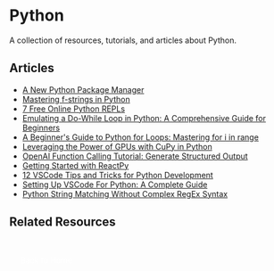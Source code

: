 # Python

A collection of resources, tutorials, and articles about Python.

## Articles

- [A New Python Package Manager](https://www.kdnuggets.com/new-python-package-manager) 
- [Mastering f-strings in Python](https://www.kdnuggets.com/mastering-f-strings-in-python)
- [7 Free Online Python REPLs](https://www.kdnuggets.com/7-free-online-python-repls) 
- [Emulating a Do-While Loop in Python: A Comprehensive Guide for Beginners](https://www.datacamp.com/tutorial/do-while-loop-python)
- [A Beginner's Guide to Python for Loops: Mastering for i in range](https://www.datacamp.com/tutorial/python-for-i-in-range) 
- [Leveraging the Power of GPUs with CuPy in Python](https://www.kdnuggets.com/leveraging-the-power-of-gpus-with-cupy-in-python)
- [OpenAI Function Calling Tutorial: Generate Structured Output](https://www.datacamp.com/tutorial/open-ai-function-calling-tutorial) 
- [Getting Started with ReactPy](https://www.kdnuggets.com/2023/06/getting-started-reactpy.html)
- [12 VSCode Tips and Tricks for Python Development](https://www.kdnuggets.com/2023/05/12-vscode-tips-tricks-python-development.html) 
- [Setting Up VSCode For Python: A Complete Guide](https://www.datacamp.com/tutorial/setting-up-vscode-python)
- [Python String Matching Without Complex RegEx Syntax](https://www.kdnuggets.com/2023/02/python-string-matching-without-complex-regex-syntax.html)

## Related Resources

<a href="/Writing-Portfolio" class="button" style="display: inline-block; padding: 10px 20px; background: var(--primary-color); color: white; text-decoration: none; border-radius: 5px; margin-top: 20px;"><i class="fas fa-home"></i> Back to Home</a>

